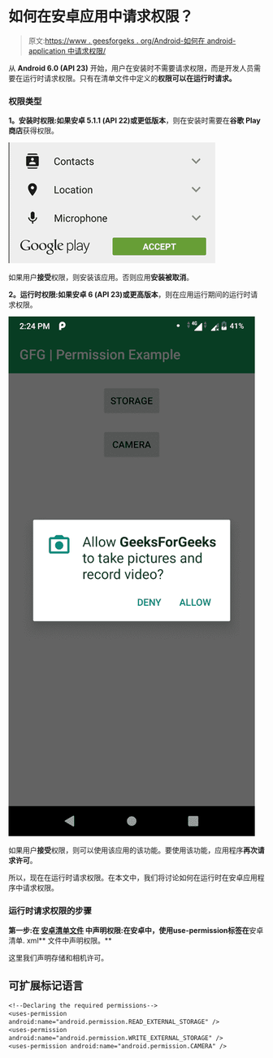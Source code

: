 # 如何在安卓应用中请求权限？

> 原文:[https://www . geesforgeks . org/Android-如何在 android-application 中请求权限/](https://www.geeksforgeeks.org/android-how-to-request-permissions-in-android-application/)

从 **Android 6.0 (API 23)** 开始，用户在安装时不需要请求权限，而是开发人员需要在运行时请求权限。只有在清单文件中定义的**权限可以在运行时请求。**

### **权限类型**

**1。安装时权限:**如果**安卓 5.1.1 (API 22)或更低版本**，则在安装时需要在**谷歌 Play 商店**获得权限。

![](img/8106a4034d351fd1e658d9973d4475a3.png)

如果用户**接受**权限，则安装该应用。否则应用**安装被取消**。

**2。运行时权限:**如果**安卓 6 (API 23)或更高版本**，则在应用运行期间的运行时请求权限。

![](img/a5c07f549d54e7f398074b8884246492.png)

如果用户**接受**权限，则可以使用该应用的该功能。要使用该功能，应用程序**再次请求许可**。

所以，现在在运行时请求权限。在本文中，我们将讨论如何在运行时在安卓应用程序中请求权限。

### **运行时请求权限的步骤**

**第一步:在 [**安卓清单文件**](https://www.geeksforgeeks.org/application-manifest-file-android/) **中声明权限:**在安卓中，使用**use-permission**标签在**安卓清单. xml** 文件中声明权限。**

这里我们声明存储和相机许可。

## 可扩展标记语言

```
<!--Declaring the required permissions-->
<uses-permission android:name="android.permission.READ_EXTERNAL_STORAGE" />
<uses-permission android:name="android.permission.WRITE_EXTERNAL_STORAGE" />
<uses-permission android:name="android.permission.CAMERA" />
```